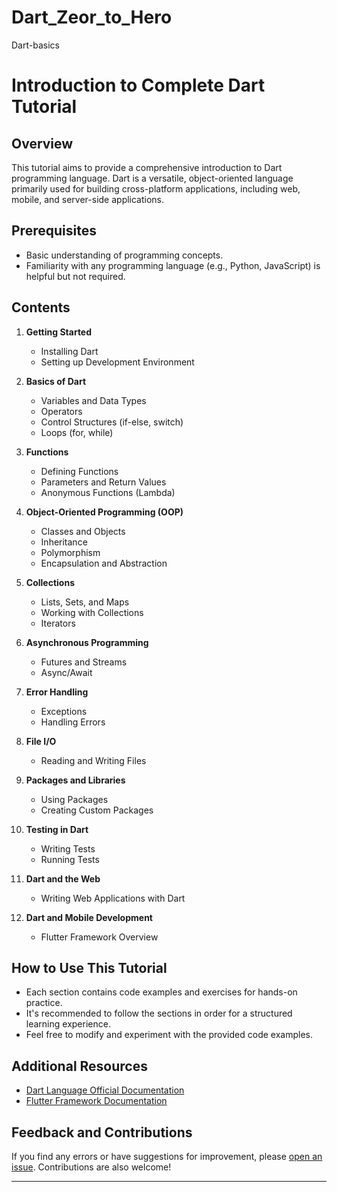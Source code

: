 # Dart_Zeor_to_Hero
Dart-basics 
# Introduction to Complete Dart Tutorial

## Overview

This tutorial aims to provide a comprehensive introduction to Dart programming language. Dart is a versatile, object-oriented language primarily used for building cross-platform applications, including web, mobile, and server-side applications.

## Prerequisites

- Basic understanding of programming concepts.
- Familiarity with any programming language (e.g., Python, JavaScript) is helpful but not required.

## Contents

1. **Getting Started**
   - Installing Dart
   - Setting up Development Environment

2. **Basics of Dart**
   - Variables and Data Types
   - Operators
   - Control Structures (if-else, switch)
   - Loops (for, while)

3. **Functions**
   - Defining Functions
   - Parameters and Return Values
   - Anonymous Functions (Lambda)

4. **Object-Oriented Programming (OOP)**
   - Classes and Objects
   - Inheritance
   - Polymorphism
   - Encapsulation and Abstraction

5. **Collections**
   - Lists, Sets, and Maps
   - Working with Collections
   - Iterators

6. **Asynchronous Programming**
   - Futures and Streams
   - Async/Await

7. **Error Handling**
   - Exceptions
   - Handling Errors

8. **File I/O**
   - Reading and Writing Files

9. **Packages and Libraries**
   - Using Packages
   - Creating Custom Packages

10. **Testing in Dart**
    - Writing Tests
    - Running Tests

11. **Dart and the Web**
    - Writing Web Applications with Dart

12. **Dart and Mobile Development**
    - Flutter Framework Overview

## How to Use This Tutorial

- Each section contains code examples and exercises for hands-on practice.
- It's recommended to follow the sections in order for a structured learning experience.
- Feel free to modify and experiment with the provided code examples.

## Additional Resources
- [Dart Language Official Documentation](https://dart.dev/guides)
- [Flutter Framework Documentation](https://flutter.dev/docs)

## Feedback and Contributions

If you find any errors or have suggestions for improvement, please [open an issue](https://github.com/your/tutorial/repository/issues). Contributions are also welcome!


---


